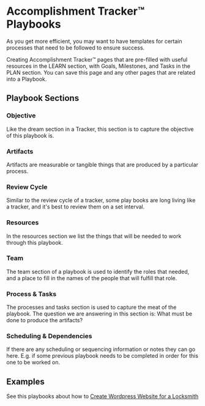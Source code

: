# Accomplishment Tracker™ Playbooks

As you get more efficient, you may want to have templates for certain processes that need to 
be followed to ensure success. 

Creating Accomplishment Tracker™ pages that are pre-filled with useful resources in the LEARN 
section, with Goals, Milestones, and Tasks in the PLAN section. You can save this page and any
other pages that are related into a Playbook.

## Playbook Sections

### Objective

Like the dream section in a Tracker, this section is to capture the objective of this playbook is.

### Artifacts

Artifacts are measurable or tangible things that are produced by a particular process.

### Review Cycle

Similar to the review cycle of a tracker, some play books are long living like a tracker, and it's best to review them on a set interval. 

### Resources

In the resources section we list the things that will be needed to work through this playbook.

### Team

The team section of a playbook is used to identify the roles that needed, and a place to fill in the names of the people that will fulfill that role.

### Process & Tasks

The processes and tasks section is used to capture the meat of the playbook. The question we are answering in this section is: What must be done to produce the artifacts?

### Scheduling & Dependencies

If there are any scheduling or sequencing information or notes they can go here. E.g. if some previous playbook needs to be completed in order for this one to be worked on. 

## Examples

See this playbooks about how to [Create Wordpress Website for a Locksmith](example)